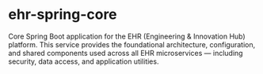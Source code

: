 # ehr-spring-core
Core Spring Boot application for the EHR (Engineering &amp; Innovation Hub) platform. This service provides the foundational architecture, configuration, and shared components used across all EHR microservices — including security, data access, and application utilities.
